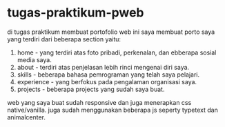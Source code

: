 # tugas-praktikum-pweb

di tugas praktikum membuat portofolio web ini saya membuat porto saya yang terdiri dari beberapa section yaitu:
1. home - yang terdiri atas foto pribadi, perkenalan, dan ebberapa sosial media saya.
2. about - terdiri atas penjelasan lebih rinci mengenai diri saya.
3. skills - beberapa bahasa pemrograman yang telah saya pelajari.
4. experience - yang berfokus pada pengalaman organisasi saya.
5. projects - beberapa projects yang sudah saya buat.

web yang saya buat sudah responsive dan juga menerapkan css native/vanilla. juga sudah menggunakan beberapa js seperty typetext dan animalcenter.

